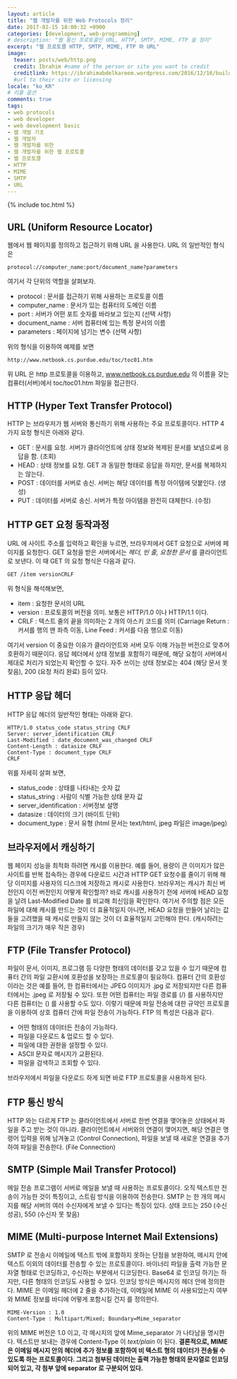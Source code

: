 ```yaml
---
layout: article
title: "웹 개발자를 위한 Web Protocols 정리"
date: 2017-02-15 18:00:32 +0900
categories: [development, web-programming]
# description: "웹 통신 프로토콜인 URL, HTTP, SMTP, MIME, FTP 을 정리"
excerpt: "웹 프로토콜 HTTP, SMTP, MIME, FTP 와 URL"
image:
  teaser: posts/web/http.png
  credit: Ibrahim #name of the person or site you want to credit
  creditlink: https://ibrahimabdelkareem.wordpress.com/2016/12/16/building-n-tier-restful-api-using-asp-net-web-api-2-part-2-more-about-http-protocol/
  #url to their site or licensing
locale: "ko_KR"
# 리플 옵션
comments: true
tags:
- web protocols
- web developer
- web development basic
- 웹 개발 기초
- 웹 개발자
- 웹 개발자를 위한
- 웹 개발자를 위한 웹 프로토콜
- 웹 프로토콜
- HTTP
- MIME
- SMTP
- URL
---
```

{% include toc.html %}

## URL (Uniform Resource Locator)
웹에서 웹 페이지를 정의하고 접근하기 위해 URL 을 사용한다.
URL 의 일반적인 형식은

  ``` text
  protocol://computer_name:port/document_name?parameters
  ```

여기서 각 단위의 역할을 살펴보자.

- protocol : 문서를 접근하기 위해 사용하는 프로토콜 이름
- computer_name : 문서가 있는 컴퓨터의 도메인 이름
- port : 서버가 어떤 포트 숫자를 바라보고 있는지 (선택 사항)
- document_name : 서버 컴퓨터에 있는 특정 문서의 이름
- parameters : 페이지에 넘기는 변수 (선택 사항)


위의 형식을 이용하여 예제를 보면

``` text
http://www.netbook.cs.purdue.edu/toc/toc01.htm
```

위 URL 은 http 프로토콜을 이용하고, www.netbook.cs.purdue.edu 의 이름을 갖는 컴퓨터(서버)에서 toc/toc01.htm 파일을 접근한다.

## HTTP (Hyper Text Transfer Protocol)
HTTP 는 브라우저가 웹 서버와 통신하기 위해 사용하는 주요 프로토콜이다.
HTTP 4가지 요청 형식은 아래와 같다.

- GET : 문서를 요청. 서버가 클라이언트에 상태 정보와 복제된 문서를 보냄으로써 응답을 함. (조회)
- HEAD : 상태 정보를 요청. GET 과 동일한 형태로 응답을 하지만, 문서를 복제하지는 않는다.
- POST : 데이터를 서버로 송신. 서버는 해당 데이터를 특정 아이템에 덧붙인다. (생성)
- PUT : 데이터를 서버로 송신. 서버가 특정 아이템을 완전히 대체한다. (수정)

## HTTP GET 요청 동작과정
URL 에 사이트 주소를 입력하고 확인을 누르면, 브라우저에서 GET 요청으로 서버에 페이지를 요청한다.
GET 요청을 받은 서버에서는 *헤더, 빈 줄, 요청한 문서* 를 클라이언트로 보낸다.
이 때 GET 의 요청 형식은 다음과 같다.

``` text
GET /item versionCRLF
```

위 형식을 해석해보면,

- item : 요청한 문서의 URL
- version : 프로토콜의 버전을 의미. 보통은 HTTP/1.0 이나 HTTP/1.1 이다.
- CRLF : 텍스트 줄의 끝을 의미하는 2 개의 아스키 코드를 의미 (Carriage Return : 커서를 행의 맨 좌측 이동, Line Feed : 커서를 다음 행으로 이동)

여기서 version 이 중요한 이유가 클라이언트와 서버 모두 이해 가능한 버전으로 맞추어 호환하기 때문이다.
응답 헤더에서 상태 정보를 포함하기 때문에, 해당 요청이 서버에서 제대로 처리가 되었는지 확인할 수 있다.
자주 쓰이는 상태 정보로는 404 (해당 문서 못 찾음), 200 (요청 처리 완료) 등이 있다.

## HTTP 응답 헤더
HTTP 응답 헤더의 일반적인 형태는 아래와 같다.

``` text
HTTP/1.0 status_code status_string CRLF
Server: server_identification CRLF
Last-Modified : date_document_was_changed CRLF
Content-Length : datasize CRLF
Content-Type : document_type CRLF
CRLF
```

위를 자세히 살펴 보면,

- status_code : 상태를 나타내는 숫자 값
- status_string : 사람이 식별 가능한 상태 문자 값
- server_identification : 서버정보 설명
- datasize : 데이터의 크기 (바이트 단위)
- document_type : 문서 유형 (html 문서는 text/html, jpeg 파일은 image/jpeg)


## 브라우저에서 캐싱하기
웹 페이지 성능을 최적화 하려면 캐시를 이용한다.
예를 들어, 용량이 큰 이미지가 많은 사이트를 반복 접속하는 경우에 다운로드 시간과 HTTP GET 요청수를 줄이기 위해 해당 이미지를 사용자의 디스크에 저장하고 캐시로 사용한다.
브라우저는 캐시가 최신 버전인지 이전 버전인지 어떻게 확인할까?
바로 캐시를 사용하기 전에 서버에 HEAD 요청을 날려 Last-Modified Date 를 비교해 최신임을 확인한다.
여기서 주의할 점은 모든 파일에 대해 캐시를 만드는 것이 더 효율적일지 아니면, HEAD 요청을 만들어 날리는 값들을 고려했을 때 캐시로 만들지 않는 것이 더 효율적일지 고민해야 한다. (캐시하려는 파일의 크기가 매우 작은 경우)

## FTP (File Transfer Protocol)
파일이 문서, 이미지, 프로그램 등 다양한 형태의 데이터를 갖고 있을 수 있기 때문에 컴퓨터 간의 파일 교환시에 호환성을 보장하는 프로토콜이 필요하다.
컴퓨터 간의 호환성이라는 것은 예를 들어, 한 컴퓨터에서는 JPEG 이미지가 .jpg 로 저장되지만 다른 컴퓨터에서는 .jpeg 로 저장될 수 있다.
또한 어떤 컴퓨터는 파일 경로를 (/) 를 사용하지만 다른 컴퓨터는 (\) 를 사용할 수도 있다.
이렇기 때문에 파일 전송에 대한 규약인 프로토콜을 이용하여 상호 컴퓨터 간에 파일 전송이 가능하다.
FTP 의 특성은 다음과 같다.

- 어떤 형태의 데이터든 전송이 가능하다.
- 파일을 다운로드 & 업로드 할 수 있다.
- 파일에 대한 권한을 설정할 수 있다.
- ASCII 문자로 메시지가 교환된다.
- 파일을 검색하고 조회할 수 있다.

브라우저에서 파일을 다운로드 하게 되면 바로 FTP 프로토콜을 사용하게 된다.

## FTP 통신 방식
HTTP 와는 다르게 FTP 는 클라이언트에서 서버로 한번 연결을 맺어놓은 상태에서 파일을 주고 받는 것이 아니라.
클라이언트에서 서버와의 연결이 맺어지면, 해당 연결은 명령어 입력을 위해 남겨놓고 (Control Connection), 파일을 보낼 때 새로운 연결을 추가하여 파일을 전송한다. (File Connection)

## SMTP (Simple Mail Transfer Protocol)
메일 전송 프로그램이 서버로 메일을 보낼 때 사용하는 프로토콜이다.
오직 텍스트만 전송이 가능한 것이 특징이고, 스트림 방식을 이용하여 전송한다.
SMTP 는 한 개의 메시지를 해당 서버의 여러 수신자에게 보낼 수 있다는 특징이 있다.
상태 코드는 250 (수신 성공), 550 (수신자 못 찾음)

## MIME (Multi-purpose Internet Mail Extensions)
SMTP 로 전송시 이메일에 텍스트 밖에 포함하지 못하는 단점을 보완하여, 메시지 안에 텍스트 이외의 데이터를 전송할 수 있는 프로토콜이다.
바이너리 파일을 출력 가능한 문자열 형태로 인코딩하고, 수신하는 부분에서 디코딩한다.
Base64 로 인코딩 하기는 하지만, 다른 형태의 인코딩도 사용할 수 있다.
인코딩 방식은 메시지의 헤더 안에 정의한다.
MIME 은 이메일 헤더에 2 줄을 추가하는데, 이메일에 MIME 이 사용되었는지 여부와 MIME 정보를 바디에 어떻게 포함시킬 건지 를 정의한다.

``` text
MIME-Version : 1.0
Content-Type : Multipart/Mixed; Boundary=Mime_separator
```

위의 MIME 버전은 1.0 이고, 각 메시지의 앞에 Mime_separator 가 나타남을 명시한다.
텍스트만 보내는 경우에 Content-Type 이 *text/plain* 이 된다.
**결론적으로, MIME 은 이메일 메시지 안의 헤더에 추가 정보를 포함하여 비 텍스트 형의 데이터가 전송될 수 있도록 하는 프로토콜이다. 그리고 첨부된 데이터는 출력 가능한 형태의 문자열로 인코딩 되어 있고, 각 첨부 앞에 separator 로 구분되어 있다.**
